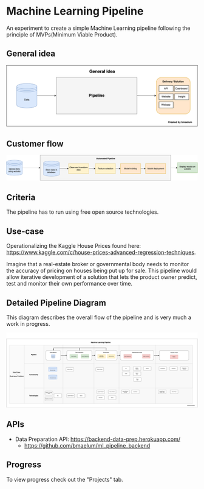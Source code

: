 # Machine Learning Pipeline
An experiment to create a simple Machine Learning pipeline following the principle of MVPs(Minimum Viable Product).

## General idea
<p align="center">
  <img src="Diagrams/overall_idea/overall_idea_v01.png" width="900"/>
</p>

## Customer flow
<p align="center">
  <img src="Diagrams/customer_flow/customer_flow_v02.png" width="900"/>
</p>

## Criteria
The pipeline has to run using free open source technologies.

## Use-case
Operationalizing the Kaggle House Prices found here: https://www.kaggle.com/c/house-prices-advanced-regression-techniques.

Imagine that a real-estate broker or governmental body needs to monitor the accuracy of pricing on houses being put up for sale. This pipeline would allow iterative development of a solution that lets the product owner predict, test and monitor their own performance over time.

## Detailed Pipeline Diagram
This diagram describes the overall flow of the pipeline and is very much a work in progress.
<p align="center">
  <img src="Diagrams/ml_pipeline_diagram_v11.png" width="900"/>
</p>

## APIs
* Data Preparation API: https://backend-data-prep.herokuapp.com/
  * https://github.com/bmaelum/ml_pipeline_backend


## Progress
To view progress check out the "Projects" tab.
